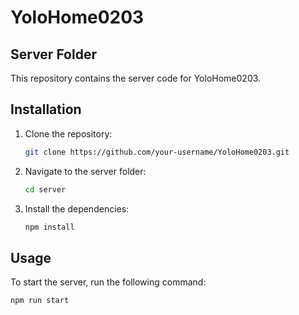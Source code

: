 # YoloHome0203

## Server Folder

This repository contains the server code for YoloHome0203.

## Installation

1. Clone the repository:

   ```bash
   git clone https://github.com/your-username/YoloHome0203.git
   ```

2. Navigate to the server folder:

   ```bash
   cd server
   ```

3. Install the dependencies:

   ```bash
   npm install
   ```

## Usage

To start the server, run the following command:

```bash
npm run start
```
